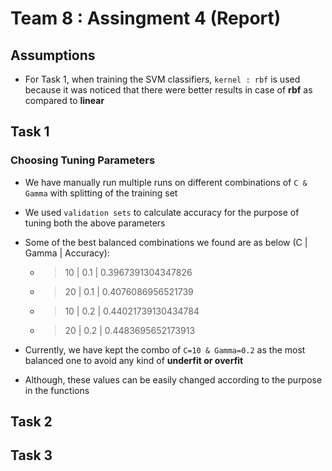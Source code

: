 # Team 8 : Assingment 4 (Report)

## Assumptions

* For Task 1, when training the SVM classifiers, `kernel : rbf` is used because it was noticed that there were better results in case of __rbf__ as compared to __linear__




## Task 1

### Choosing Tuning Parameters

* We have manually run multiple runs on different combinations of `C & Gamma` with splitting of the training set

* We used `validation sets` to calculate accuracy for the purpose of tuning both the above parameters

* Some of the best balanced combinations we found are as below (C | Gamma | Accuracy):
    * > 10 | 0.1 | 0.3967391304347826
    * > 20 | 0.1 | 0.4076086956521739
    * > 10 | 0.2 | 0.44021739130434784
    * > 20 | 0.2 | 0.4483695652173913

* Currently, we have kept the combo of `C=10 & Gamma=0.2` as the most balanced one to avoid any kind of __underfit or overfit__

* Although, these values can be easily changed according to the purpose in the functions



## Task 2




## Task 3